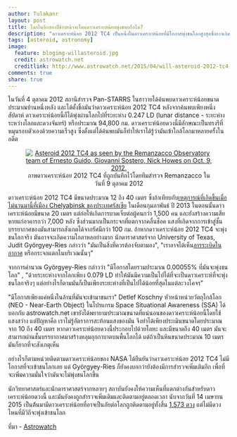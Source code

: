 ```yaml
---
author: Tulakanr
layout: post
title: โลกในอีกสองปีข้างหน้าจะโดนดาวเคราะห์น้อยพุ่งชนหรือไม่?
description: "ดาวเคราะห์น้อย 2012 TC4 เป็นหนึ่งในดาวเคราะห์น้อยที่มีโอกาสพุ่งชนโลกสูงสุดซึ่งอาจเกิดขึ้นในปี 2017 มันจะเกิดขึ้นหรือไม่ และเราจะสามารถป้องกันได้หรือไม่..."
tags: [asteroid, astronomy]
image:
  feature: blogimg-willasteroid.jpg
  credit: astrowatch.net
  creditlink: http://www.astrowatch.net/2015/04/will-asteroid-2012-tc4-hit-earth-in.html/
comments: true
share: true
---
```

ในวันที่ 4 ตุลาคม 2012 สถานีสำรวจ Pan-STARRS ในฮาวายได้ค้นพบดาวเคราะห์น้อยขนาดประมาณบ้านหนึ่งหลัง และได้ตั้งชื่อมันว่่าดาวเคราะห์น้อย 2012 TC4 หลังจากค้นพบเพียงหนึ่งสัปดาห์ ดาวเคราะห์น้อยนี้ก็ได้พุ่งผ่านโลกไปที่ระยะห่าง 0.247 LD (lunar distance - ระยะห่างระหว่างโลกและดวงจันทร์) หรือประมาณ 94,800 กม. ดาวเคราะห์น้อยดวงนี้มีลักษณะเป็นทรงรีที่หมุนรอบตัวเองด้วยความเร็วสูง ซึ่งตั้งแต่ได้ค้นพบมันก็ทำให้เราได้รู้ว่ามันเข้าใกล้โลกมาหลายครั้งในอดีต

<figure><center>
  <a href="http://4.bp.blogspot.com/-FXYGxnG7IaI/VSpgw4FwoLI/AAAAAAAAuOo/uPe_W2P-gvM/s1600/stack_31x60sec.jpg">
  <img src="http://4.bp.blogspot.com/-FXYGxnG7IaI/VSpgw4FwoLI/AAAAAAAAuOo/uPe_W2P-gvM/s1600/stack_31x60sec.jpg" alt="Asteroid 2012 TC4 as seen by the Remanzacco Observatory team of Ernesto Guido, Giovanni Sostero, Nick Howes on Oct. 9, 2012.
"/>
  </a>

  <figcaption>
    <a title="Asteroid 2012 TC4">ภาพดาวเคราะห์น้อย 2012 TC4 ที่ถูกบันทึกไว้โดยทีมสำรวจ Remanzacco ในวันที่ 9 ตุลาคม 2012
</a>
  </figcaption>
</center></figure>

ดาวเคราะห์น้อย 2012 TC4 มีขนาดประมาณ 12 ถึง 40 เมตร ซึ่งถ้าเทียบกับ[เหตุการณ์ที่เกิดขึ้นเมื่อไม่นานมานี้ที่เมือง Chelyabinsk ของประเทศรัสเซีย](http://en.wikipedia.org/wiki/Chelyabinsk_meteor) ในเดือนกุมภาพันธ์ ปี 2013 ในตอนนั้นดาวเคราะห์น้อยมีขนาด 20 เมตร แต่ก่อให้เกิดการบาดเจ็บต่อผู้คนกว่า 1,500 คน และยังสร้างความเสียหายแก่อาคารกว่า 7,000 หลัง ซึ่งส่วนมากเป็นกระจกที่แตกจากคลื่นช็อค แสงที่เกิดจากการเข้าสู่ชั้นบรรยากาศของมันสามารถสังเกตได้จากรัศมีกว่า 100 กม. ถ้าหากดาวเคราะห์น้อย 2012 TC4 จะพุ่งชนโลกจริง มันอาจจะเกิดความโกลาหลอย่างมาก  นักดาราศาสตร์จาก University of Texas, Judit Györgyey-Ries กล่าวว่า "มันเป็นสิ่งที่ควรต้องจับตามอง", "เราอาจได้เห็น[การระเบิดในอากาศ](http://en.wikipedia.org/wiki/List_of_meteor_air_bursts) หรือกระจกแตกในบริเวณนั้นๆ"

จากการคำนวณ Györgyey-Ries กล่าวว่า "มีโอกาสโดยรวมประมาณ 0.00055% ที่มันจะพุ่งชนโลก" , "ด้วยระยะห่างจากโลกเพียง 0.079 LD ทำให้มันมีความเป็นไปได้ที่จะเป็นดาวเคราะห์ที่จะพุ่งชนโลกจริงๆ แต่อย่างไรก็ตามมันก็เป็นเพียงระยะห่างที่เป็นไปได้น้อยที่สุดในแต่ละวงโคจร"

"มีโอกาสเพียงแค่หนึ่งในล้านที่มันจะเข้ามาชนเรา" Detlef Koschny หัวหน้าหน่วยวัตถุใกล้โลก (NEO - Near-Earth Object) ในโปรแกรม Space Situational Awareness (SSA) ได้บอกกับ astrowatch.net เขายังได้พยายามประมาณขนาดที่แน่นอนของดาวเคราะห์น้อยนี้โดยใช้แสงสว่าง แต่ปัญหาคือ เราไม่รู้อัตราการสะท้อนแสงของมัน จึงทำได้เพียงประเมินขนาดโดยประมาณจาก 10 ถึง 40 เมตร หากดาวเคราะห์น้อยดวงนี้ประกอบไปด้วยโลหะ และมีขนาดถึง 40 เมตร มันจะสามารถผ่านชั้นบรรยากาศมาสร้างหลุมอุกกาบาตบนพื้นโลกได้ แต่ถ้าเป็นหินขนาดประมาณ 10 เมตร มันก็ยากที่จะสังเกตุเห็น

อย่างไรก็ตามหน่วยติดตามดาวเคราะห์น้อยของ NASA ได้ยืนยันว่าดาวเคราะห์น้อย 2012 TC4 ไม่มีโอกาสที่จะเข้าชนโลกเลย แต่ Györgyey-Ries ก็ยังคงบอกว่ายังต้องมีการสำรวจเพิ่มเติมอีก เพื่อที่จะเพิ่มความมั่นใจว่ามันจะไม่พุ่งชนโลกขึ้น

นักวิทยาศาสตร์และนักดาราศาสตร์จากหลายๆ สถาบันยังคงให้ความเห็นที่แตกต่างกันสำหรับดาวเคราะห์น้อยดวงนี้ และมันยังคงถูกสำรวจเพิ่มเติมและติดตามอยู่ตลอดเวลา นับจากวันที่ 14 เมษายน 2015 เป็นต้้นมามีดาวเคราะห์น้อยที่อาจเป็นภัยต่อโลกถูกติดตามอยู่ทั้งสิ้น [1,573 ดวง](http://neo.jpl.nasa.gov/orbits/) แต่ไม่มีดวงไหนที่มีวิถีจะพุ่งเข้าชนโลก

ที่มา - [Astrowatch](http://www.astrowatch.net/2015/04/will-asteroid-2012-tc4-hit-earth-in.html)
